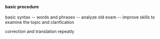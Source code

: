 #### basic procedure

basic syntax -- words and phrases -- analyze old exam -- improve skills to examine the topic and clarification

correction and translation repeatly

